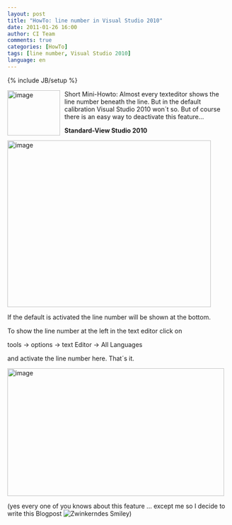 ```yaml
---
layout: post
title: "HowTo: line number in Visual Studio 2010"
date: 2011-01-26 16:00
author: CI Team
comments: true
categories: [HowTo]
tags: [line number, Visual Studio 2010]
language: en
---
```

{% include JB/setup %}

  <p><img style="background-image: none; border-bottom: 0px; border-left: 0px; margin: 0px 10px 0px 0px; padding-left: 0px; padding-right: 0px; border-top: 0px; border-right: 0px; padding-top: 0px" title="image" border="0" alt="image" align="left" src="{{BASE_PATH}}/assets/wp-images-de/image_thumb313.png" width="119" height="102" />Short Mini-Howto: Almost every texteditor shows the line number beneath the line. But in the default calibration Visual Studio 2010 won´t so. But of course there is an easy way to deactivate this feature...</p>  
  <!--more-->  <p><b>Standard-View Studio 2010</b></p>  
  <p><img style="background-image: none; border-bottom: 0px; border-left: 0px; padding-left: 0px; padding-right: 0px; border-top: 0px; border-right: 0px; padding-top: 0px" title="image" border="0" alt="image" src="{{BASE_PATH}}/assets/wp-images-de/image_thumb314.png" width="460" height="376" /></p>  <p>If the default is activated the line number will be shown at the bottom. </p>  <p>To show the line number at the left in the text editor click on </p>  <p>tools -&gt; options -&gt; text Editor -&gt; All Languages </p>  <p>and activate the line number here. That´s it.</p>  <p><a href="{{BASE_PATH}}/assets/wp-images-en/image111.png"><img style="background-image: none; border-bottom: 0px; border-left: 0px; padding-left: 0px; padding-right: 0px; display: inline; border-top: 0px; border-right: 0px; padding-top: 0px" title="image" border="0" alt="image" src="{{BASE_PATH}}/assets/wp-images-en/image_thumb20.png" width="490" height="288" /></a></p>  
  <p>(yes every one of you knows about this feature ... except me so I decide to write this Blogpost <img style="border-bottom-style: none; border-right-style: none; border-top-style: none; border-left-style: none" class="wlEmoticon wlEmoticon-winkingsmile" alt="Zwinkerndes Smiley" src="{{BASE_PATH}}/assets/wp-images-en/wlEmoticon-winkingsmile10.png" />)</p>
